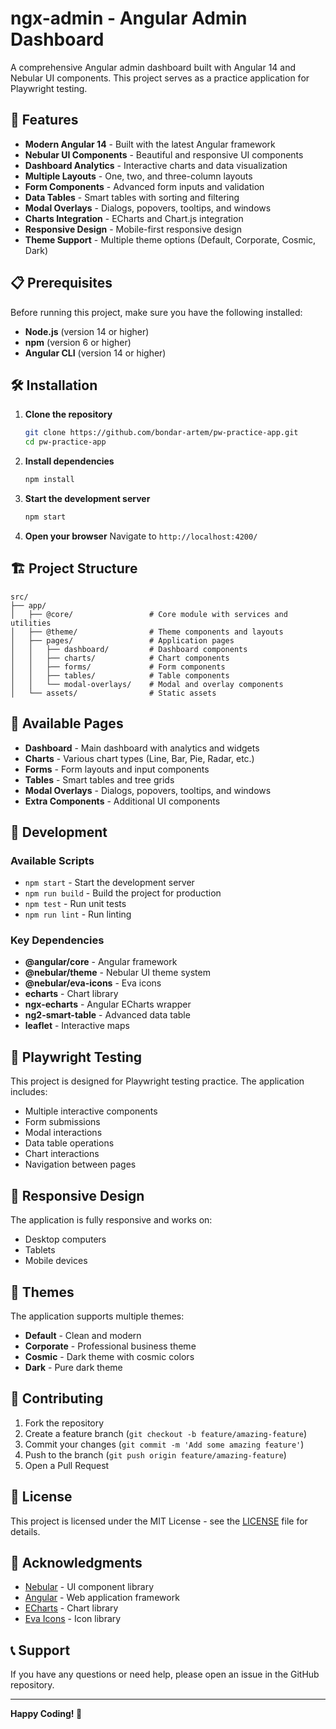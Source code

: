 # ngx-admin - Angular Admin Dashboard

A comprehensive Angular admin dashboard built with Angular 14 and Nebular UI components. This project serves as a practice application for Playwright testing.

## 🚀 Features

- **Modern Angular 14** - Built with the latest Angular framework
- **Nebular UI Components** - Beautiful and responsive UI components
- **Dashboard Analytics** - Interactive charts and data visualization
- **Multiple Layouts** - One, two, and three-column layouts
- **Form Components** - Advanced form inputs and validation
- **Data Tables** - Smart tables with sorting and filtering
- **Modal Overlays** - Dialogs, popovers, tooltips, and windows
- **Charts Integration** - ECharts and Chart.js integration
- **Responsive Design** - Mobile-first responsive design
- **Theme Support** - Multiple theme options (Default, Corporate, Cosmic, Dark)

## 📋 Prerequisites

Before running this project, make sure you have the following installed:

- **Node.js** (version 14 or higher)
- **npm** (version 6 or higher)
- **Angular CLI** (version 14 or higher)

## 🛠️ Installation

1. **Clone the repository**

   ```bash
   git clone https://github.com/bondar-artem/pw-practice-app.git
   cd pw-practice-app
   ```

2. **Install dependencies**

   ```bash
   npm install
   ```

3. **Start the development server**

   ```bash
   npm start
   ```

4. **Open your browser**
   Navigate to `http://localhost:4200/`

## 🏗️ Project Structure

```
src/
├── app/
│   ├── @core/                 # Core module with services and utilities
│   ├── @theme/                # Theme components and layouts
│   ├── pages/                 # Application pages
│   │   ├── dashboard/         # Dashboard components
│   │   ├── charts/            # Chart components
│   │   ├── forms/             # Form components
│   │   ├── tables/            # Table components
│   │   └── modal-overlays/    # Modal and overlay components
│   └── assets/                # Static assets
```

## 🎨 Available Pages

- **Dashboard** - Main dashboard with analytics and widgets
- **Charts** - Various chart types (Line, Bar, Pie, Radar, etc.)
- **Forms** - Form layouts and input components
- **Tables** - Smart tables and tree grids
- **Modal Overlays** - Dialogs, popovers, tooltips, and windows
- **Extra Components** - Additional UI components

## 🔧 Development

### Available Scripts

- `npm start` - Start the development server
- `npm run build` - Build the project for production
- `npm test` - Run unit tests
- `npm run lint` - Run linting

### Key Dependencies

- **@angular/core** - Angular framework
- **@nebular/theme** - Nebular UI theme system
- **@nebular/eva-icons** - Eva icons
- **echarts** - Chart library
- **ngx-echarts** - Angular ECharts wrapper
- **ng2-smart-table** - Advanced data table
- **leaflet** - Interactive maps

## 🎯 Playwright Testing

This project is designed for Playwright testing practice. The application includes:

- Multiple interactive components
- Form submissions
- Modal interactions
- Data table operations
- Chart interactions
- Navigation between pages

## 📱 Responsive Design

The application is fully responsive and works on:

- Desktop computers
- Tablets
- Mobile devices

## 🎨 Themes

The application supports multiple themes:

- **Default** - Clean and modern
- **Corporate** - Professional business theme
- **Cosmic** - Dark theme with cosmic colors
- **Dark** - Pure dark theme

## 🤝 Contributing

1. Fork the repository
2. Create a feature branch (`git checkout -b feature/amazing-feature`)
3. Commit your changes (`git commit -m 'Add some amazing feature'`)
4. Push to the branch (`git push origin feature/amazing-feature`)
5. Open a Pull Request

## 📄 License

This project is licensed under the MIT License - see the [LICENSE](LICENSE) file for details.

## 🙏 Acknowledgments

- [Nebular](https://akveo.github.io/nebular/) - UI component library
- [Angular](https://angular.io/) - Web application framework
- [ECharts](https://echarts.apache.org/) - Chart library
- [Eva Icons](https://akveo.github.io/eva-icons/) - Icon library

## 📞 Support

If you have any questions or need help, please open an issue in the GitHub repository.

---

**Happy Coding! 🚀**
